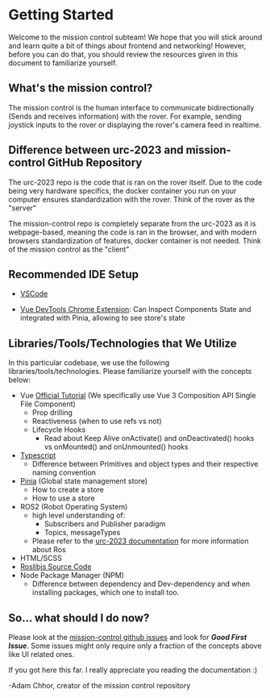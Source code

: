 # **Getting Started**

Welcome to the mission control subteam! We hope that you will stick around and learn quite a bit of things about frontend and networking! However, before you can do that, you should review the resources given in this document to familiarize yourself.

## **What's the mission control?**

The mission control is the human interface to communicate bidirectionally (Sends and receives information) with the rover. For example, sending joystick inputs to the rover or displaying the rover's camera feed in realtime.

## **Difference between urc-2023 and mission-control GitHub Repository**

The urc-2023 repo is the code that is ran on the rover itself. Due to the code being very hardware specifics, the docker container you run on your computer ensures standardization with the rover. Think of the rover as the "server"

The mission-control repo is completely separate from the urc-2023 as it is webpage-based, meaning the code is ran in the browser, and with modern browsers standardization of features, docker container is not needed. Think of the mission control as the "client"

## **Recommended IDE Setup**

- [VSCode](https://code.visualstudio.com/)

- [Vue DevTools Chrome Extension](https://devtools.vuejs.org/getting-started/installation): Can Inspect Components State and integrated with Pinia, allowing to see store's state

## **Libraries/Tools/Technologies that We Utilize**

In this particular codebase, we use the following libraries/tools/technologies. Please familiarize yourself with the concepts below:

- Vue [Official Tutorial](https://vuejs.org/tutorial/#step-1) (We specifically use Vue 3 Composition API Single File Component)
  - Prop drilling
  - Reactiveness (when to use refs vs not)
  - Lifecycle Hooks
    - Read about Keep Alive onActivate() and onDeactivated() hooks vs onMounted() and onUnmounted() hooks
- [Typescript](https://www.typescriptlang.org/docs/handbook/typescript-in-5-minutes-oop.html)
  - Difference between Primitives and object types and their respective naming convention
- [Pinia](https://pinia.vuejs.org/) (Global state management store)
  - How to create a store
  - How to use a store
- ROS2 (Robot Operating System)
  - high level understanding of:
    - Subscribers and Publisher paradigm
    - Topics, messageTypes
  - Please refer to the [urc-2023 documentation](https://github.com/TrickfireRobotics/urc-2023) for more information about Ros
- HTML/SCSS
- [Roslibjs Source Code](https://github.com/RobotWebTools/roslibjs)
- Node Package Manager (NPM)
  - Difference between dependency and Dev-dependency and when installing packages, which one to install too.

## **So... what should I do now?**

Please look at the [mission-control github issues](https://github.com/TrickfireRobotics/mission-control/issues) and look for **_Good First Issue_**. Some issues might only require only a fraction of the concepts above like UI related ones.

If you got here this far. I really appreciate you reading the documentation :)

-Adam Chhor, creator of the mission control repository
